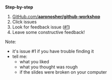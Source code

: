 **Step-by-step**

1. [GitHub.com/**aaronosher/github-workshop**]
1. Click issues
1. Look for feedback issue ([#1])
1. Leave some constructive feedback!

[GitHub.com/**aaronosher/github-workshop**]: https://github.com/aaronosher/github-workshop
[#1]: https://github.com/aaronosher/github-workshop/issues/1

Note:
- it's issue #1 if you have trouble finding it
- tell me:
    - what you liked
    - what you thought was rough
    - if the slides were broken on your computer
